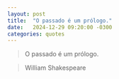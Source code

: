 ```yaml
---
layout: post
title:  "O passado é um prólogo."
date:   2024-12-29 09:20:00 -0300
categories: quotes
---
```


>O passado é um prólogo.

>William Shakespeare
